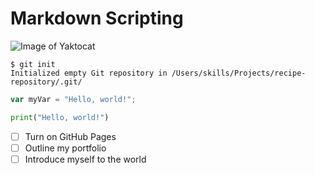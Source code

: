 # Markdown Scripting
![Image of Yaktocat](https://octodex.github.com/images/yaktocat.png)
```
$ git init
Initialized empty Git repository in /Users/skills/Projects/recipe-repository/.git/
```
``` js
var myVar = "Hello, world!";
```
``` py
print("Hello, world!")
```
- [ ] Turn on GitHub Pages
- [ ] Outline my portfolio
- [ ] Introduce myself to the world
